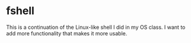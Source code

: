 # fshell
This is a continuation of the Linux-like shell I did in my OS class. I want to add more functionality that makes it more usable.
